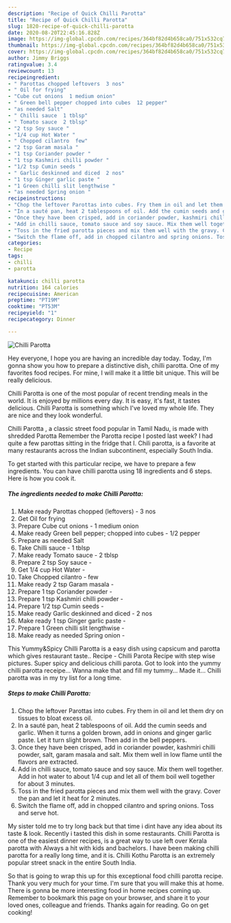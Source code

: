 ```yaml
---
description: "Recipe of Quick Chilli Parotta"
title: "Recipe of Quick Chilli Parotta"
slug: 1820-recipe-of-quick-chilli-parotta
date: 2020-08-20T22:45:16.828Z
image: https://img-global.cpcdn.com/recipes/364bf82d4b658ca0/751x532cq70/chilli-parotta-recipe-main-photo.jpg
thumbnail: https://img-global.cpcdn.com/recipes/364bf82d4b658ca0/751x532cq70/chilli-parotta-recipe-main-photo.jpg
cover: https://img-global.cpcdn.com/recipes/364bf82d4b658ca0/751x532cq70/chilli-parotta-recipe-main-photo.jpg
author: Jimmy Briggs
ratingvalue: 3.4
reviewcount: 13
recipeingredient:
- " Parottas chopped leftovers  3 nos"
- " Oil for frying"
- "Cube cut onions  1 medium onion"
- " Green bell pepper chopped into cubes  12 pepper"
- "as needed Salt"
- " Chilli sauce  1 tblsp"
- " Tomato sauce  2 tblsp"
- "2 tsp Soy sauce "
- "1/4 cup Hot Water "
- " Chopped cilantro  few"
- "2 tsp Garam masala "
- "1 tsp Coriander powder "
- "1 tsp Kashmiri chilli powder "
- "1/2 tsp Cumin seeds "
- " Garlic deskinned and diced  2 nos"
- "1 tsp Ginger garlic paste "
- "1 Green chilli slit lengthwise "
- "as needed Spring onion "
recipeinstructions:
- "Chop the leftover Parottas into cubes. Fry them in oil and let them dry on tissues to bloat excess oil."
- "In a sauté pan, heat 2 tablespoons of oil. Add the cumin seeds and garlic. When it turns a golden brown, add in onions and ginger garlic paste. Let it turn slight brown. Then add in the bell peppers."
- "Once they have been crisped, add in coriander powder, kashmiri chilli powder, salt, garam masala and salt. Mix them well in low flame until the flavors are extracted."
- "Add in chilli sauce, tomato sauce and soy sauce. Mix them well together. Add in hot water to about 1/4 cup and let all of them boil well together for about 3 minutes."
- "Toss in the fried parotta pieces and mix them well with the gravy. Cover the pan and let it heat for 2 minutes."
- "Switch the flame off, add in chopped cilantro and spring onions. Toss and serve hot."
categories:
- Recipe
tags:
- chilli
- parotta

katakunci: chilli parotta 
nutrition: 164 calories
recipecuisine: American
preptime: "PT19M"
cooktime: "PT53M"
recipeyield: "1"
recipecategory: Dinner

---
```



![Chilli Parotta](https://img-global.cpcdn.com/recipes/364bf82d4b658ca0/751x532cq70/chilli-parotta-recipe-main-photo.jpg)

Hey everyone, I hope you are having an incredible day today. Today, I'm gonna show you how to prepare a distinctive dish, chilli parotta. One of my favorites food recipes. For mine, I will make it a little bit unique. This will be really delicious.

Chilli Parotta is one of the most popular of recent trending meals in the world. It is enjoyed by millions every day. It is easy, it's fast, it tastes delicious. Chilli Parotta is something which I've loved my whole life. They are nice and they look wonderful.

Chilli Parotta , a classic street food popular in Tamil Nadu, is made with shredded Parotta Remember the Parotta recipe I posted last week? I had quite a few parottas sitting in the fridge that I. Chili parotta, is a favorite at many restaurants across the Indian subcontinent, especially South India.


To get started with this particular recipe, we have to prepare a few ingredients. You can have chilli parotta using 18 ingredients and 6 steps. Here is how you cook it.

<!--inarticleads1-->

##### The ingredients needed to make Chilli Parotta:

1. Make ready  Parottas chopped (leftovers) - 3 nos
1. Get  Oil for frying
1. Prepare Cube cut onions - 1 medium onion
1. Make ready  Green bell pepper; chopped into cubes - 1/2 pepper
1. Prepare as needed Salt
1. Take  Chilli sauce - 1 tblsp
1. Make ready  Tomato sauce - 2 tblsp
1. Prepare 2 tsp Soy sauce -
1. Get 1/4 cup Hot Water -
1. Take  Chopped cilantro - few
1. Make ready 2 tsp Garam masala -
1. Prepare 1 tsp Coriander powder -
1. Prepare 1 tsp Kashmiri chilli powder -
1. Prepare 1/2 tsp Cumin seeds -
1. Make ready  Garlic deskinned and diced - 2 nos
1. Make ready 1 tsp Ginger garlic paste -
1. Prepare 1 Green chilli slit lengthwise -
1. Make ready as needed Spring onion -


This Yummy&amp;Spicy Chilli Parotta is a easy dish using capsicum and parotta which gives restaurant taste.. Recipe - Chilli Parota Recipe with step wise pictures. Super spicy and delicious chilli parota. Got to look into the yummy chilli parotta receipe… Wanna make that and fill my tummy… Made it… Chilli parotta was in my try list for a long time. 

<!--inarticleads2-->

##### Steps to make Chilli Parotta:

1. Chop the leftover Parottas into cubes. Fry them in oil and let them dry on tissues to bloat excess oil.
1. In a sauté pan, heat 2 tablespoons of oil. Add the cumin seeds and garlic. When it turns a golden brown, add in onions and ginger garlic paste. Let it turn slight brown. Then add in the bell peppers.
1. Once they have been crisped, add in coriander powder, kashmiri chilli powder, salt, garam masala and salt. Mix them well in low flame until the flavors are extracted.
1. Add in chilli sauce, tomato sauce and soy sauce. Mix them well together. Add in hot water to about 1/4 cup and let all of them boil well together for about 3 minutes.
1. Toss in the fried parotta pieces and mix them well with the gravy. Cover the pan and let it heat for 2 minutes.
1. Switch the flame off, add in chopped cilantro and spring onions. Toss and serve hot.


My sister told me to try long back but that time i dint have any idea about its taste &amp; look. Recently i tasted this dish in some restaurants. Chilli Parotta is one of the easiest dinner recipes, is a great way to use left over Kerala parotta with Always a hit with kids and bachelors. I have been making chilli parotta for a really long time, and it is. Chilli Kothu Parotta is an extremely popular street snack in the entire South India. 

So that is going to wrap this up for this exceptional food chilli parotta recipe. Thank you very much for your time. I'm sure that you will make this at home. There is gonna be more interesting food in home recipes coming up. Remember to bookmark this page on your browser, and share it to your loved ones, colleague and friends. Thanks again for reading. Go on get cooking!
